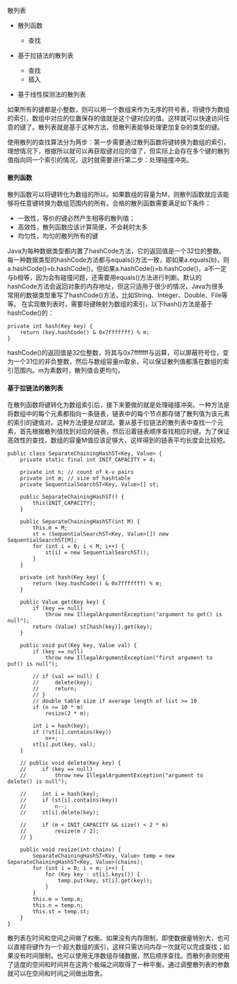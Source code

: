 散列表

- 散列函数
    - 查找
- 基于拉链法的散列表
    - 查找
    - 插入

- 基于线性探测法的散列表

如果所有的键都是小整数，则可以用一个数组来作为无序的符号表，将键作为数组的索引，数组中对应的位置保存的值就是这个键对应的值。这样就可以快速访问任意的键了。散列表就是基于这种方法，但散列表能够处理更加复杂的类型的键。

使用散列的查找算法分为两步：第一步需要通过散列函数将键转换为数组的索引，理想情况下，根据所以就可以再获取键对应的值了，但实际上会存在多个键的散列值指向同一个索引的情况，这时就需要进行第二步：处理碰撞冲突。


#### 散列函数
散列函数可以将键转化为数组的所以。如果数组的容量为M，则散列函数就应该能够将任意键转换为数组范围内的所有。合格的散列函数需要满足如下条件：
- 一致性，等价的键必然产生相等的散列值；
- 高效性，散列函数应该计算简便，不会耗时太多
- 均匀性，均匀的散列所有的键

Java为每种数据类型都内置了hashCode方法，它的返回值是一个32位的整数。每一种数据类型的hashCode方法都与equals()方法一致，即如果a.equals(b)，则a.hashCode()=b.hashCode()，但如果a.hashCode()=b.hashCode()，a不一定与b相等，因为会有碰撞问题，还需要用equals()方法进行判断。默认的hashCode方法会返回对象的内存地址，但这只适用于很少的情况，Java为很多常用的数据类型重写了hashCode()方法，比如String、Integer、Double、File等等。
在实现散列表时，需要将键映射为数组的索引，以下hash()方法是基于hashCode()的：
```
private int hash(Key key) {
    return (key.hashCode() & 0x7fffffff) % m;
}
```
hashCode()的返回值是32位整数，将其与0x7fffffff与运算，可以屏蔽符号位，变为一个31位的非负整数，然后与数组容量m取余，可以保证散列值都落在数组的索引范围内。m为素数时，散列值会更均匀。

#### 基于拉链法的散列表
在散列函数将键转化为数组索引后，接下来要做的就是处理碰撞冲突。一种方法是将数组中的每个元素都指向一条链表，链表中的每个节点都存储了散列值为该元素的索引的键值对。这种方法便是*拉链法*。要从基于拉链法的散列表中查找一个元素，首先根据散列值找到对应的链表，然后沿着链表顺序查找相应的键。为了保证高效性的查找，数组的容量M值应该足够大，这样得到的链表平均长度会比较短。

```
public class SeparateChainingHashST<Key, Value> {
    private static final int INIT_CAPACITY = 4;

    private int n; // count of k-v pairs
    private int m; // size of hashtable
    private SequentialSearchST<Key, Value>[] st;

    public SeparateChainingHashST() {
        this(INIT_CAPACITY);
    }

    public SeparateChainingHashST(int M) {
        this.m = M;
        st = (SequentialSearchST<Key, Value>[]) new SequentialSearchST[M];
        for (int i = 0; i < M; i++) {
            st[i] = new SequentialSearchST();
        }
    }

    private int hash(Key key) {
        return (key.hashCode() & 0x7fffffff) % m;
    }

    public Value get(Key key) {
        if (key == null)
            throw new IllegalArgumentException("argument to get() is null");
        return (Value) st[hash(key)].get(key);
    }

    public void put(Key key, Value val) {
        if (key == null)
            throw new IllegalArgumentException("first argument to put() is null");

        // if (val == null) {
        //     delete(key);
        //     return;
        // }
        // double table size if average length of list >= 10
        if (n >= 10 * m)
            resize(2 * m);

        int i = hash(key);
        if (!st[i].contains(key))
            n++;
        st[i].put(key, val);
    }

    // public void delete(Key key) {
    //     if (key == null)
    //         throw new IllegalArgumentException("argument to delete() is null");

    //     int i = hash(key);
    //     if (st[i].contains(key))
    //         n--;
    //     st[i].delete(key);

    //     if (m < INIT_CAPACITY && size() < 2 * m)
    //         resize(m / 2);
    // }

    public void resize(int chains) {
        SeparateChainingHashST<Key, Value> temp = new SeparateChainingHashST<Key, Value>(chains);
        for (int i = 0; i < m; i++) {
            for (Key key : st[i].keys()) {
                temp.put(key, st[i].get(key));
            }
        }
        this.m = temp.m;
        this.n = temp.n;
        this.st = temp.st;
    }
}

```















散列表在时间和空间之间做了权衡。如果没有内存限制，即使数据量特别大，也可以直接将键作为一个超大数组的索引，这样只需访问内存一次就可以完成查找；如果没有时间限制，也可以使用无序数组存储数据，然后顺序查找。而散列表则使用了适度的空间和时间并在这两个极端之间取得了一种平衡。通过调整散列表的参数就可以在空间和时间之间做出取舍。








